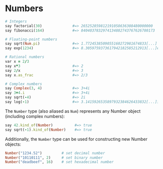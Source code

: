 # Numbers

```ruby
# Integers
say factorial(30)              #=> 265252859812191058636308480000000
say fibonacci(164)             #=> 8404037832974134882743767626780173

# Floating-point numbers
say sqrt(Num.pi)               #=> 1.7724538509055160272981674833[...]
say exp(1234)                  #=> 8.3059759373617942182585212913[...]e535

# Rational numbers
var x = 2/3
say x*3                        #=> 2
say 2/x                        #=> 3
say x.as_frac                  #=> 2/3

# Complex numbers
say Complex(3, 4)              #=> 3+4i
say 3+4.i                      #=> 3+4i
say sqrt(-4)                   #=> 2i
say log(-1)                    #=> 3.1415926535897932384626433832[...]i
```

The `Number` type (also aliased as `Num`) represents any Number object (including complex numbers):

```ruby
say 42.kind_of(Number)          #=> true
say sqrt(-1).kind_of(Number)    #=> true
```

Additionally, the `Number` type can be used for constructing new Number objects:

```ruby
Number("1234.52")         # set decimal number
Number("10110111", 2)     # set binary number
Number("deadbeef", 16)    # set hexadecimal number
```

